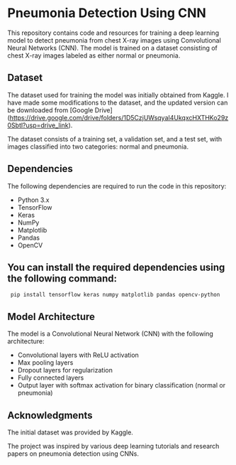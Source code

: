 # Pneumonia Detection Using CNN
This repository contains code and resources for training a deep learning model to detect pneumonia from chest X-ray images using Convolutional Neural Networks (CNN). The model is trained on a dataset consisting of chest X-ray images labeled as either normal or pneumonia.

## Dataset
The dataset used for training the model was initially obtained from Kaggle. I have made some modifications to the dataset, and the updated version can be downloaded from [Google Drive]
(https://drive.google.com/drive/folders/1D5CzjUWsqyaI4UkqxcHXTHKo29z0Sbtl?usp=drive_link).

The dataset consists of a training set, a validation set, and a test set, with images classified into two categories: normal and pneumonia.

## Dependencies
The following dependencies are required to run the code in this repository:

- Python 3.x
- TensorFlow
- Keras
- NumPy
- Matplotlib
- Pandas
- OpenCV

## You can install the required dependencies using the following command:

``` pip install tensorflow keras numpy matplotlib pandas opencv-python```


## Model Architecture
The model is a Convolutional Neural Network (CNN) with the following architecture:

- Convolutional layers with ReLU activation
- Max pooling layers
- Dropout layers for regularization
- Fully connected layers
- Output layer with softmax activation for binary classification (normal or pneumonia)


## Acknowledgments
The initial dataset was provided by Kaggle.

The project was inspired by various deep learning tutorials and research papers on pneumonia detection using CNNs.
